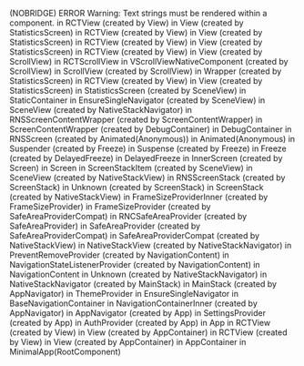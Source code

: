 (NOBRIDGE) ERROR Warning: Text strings must be rendered within a <Text> component.
in RCTView (created by View)
in View (created by StatisticsScreen)
in RCTView (created by View)
in View (created by StatisticsScreen)
in RCTView (created by View)
in View (created by StatisticsScreen)
in RCTView (created by View)
in View (created by ScrollView)
in RCTScrollView
in VScrollViewNativeComponent (created by ScrollView)
in ScrollView (created by ScrollView)
in Wrapper (created by StatisticsScreen)
in RCTView (created by View)
in View (created by StatisticsScreen)
in StatisticsScreen (created by SceneView)
in StaticContainer
in EnsureSingleNavigator (created by SceneView)
in SceneView (created by NativeStackNavigator)
in RNSScreenContentWrapper (created by ScreenContentWrapper)
in ScreenContentWrapper (created by DebugContainer)
in DebugContainer
in RNSScreen (created by Animated(Anonymous))
in Animated(Anonymous)
in Suspender (created by Freeze)
in Suspense (created by Freeze)
in Freeze (created by DelayedFreeze)
in DelayedFreeze
in InnerScreen (created by Screen)
in Screen
in ScreenStackItem (created by SceneView)
in SceneView (created by NativeStackView)
in RNSScreenStack (created by ScreenStack)
in Unknown (created by ScreenStack)
in ScreenStack (created by NativeStackView)
in FrameSizeProviderInner (created by FrameSizeProvider)
in FrameSizeProvider (created by SafeAreaProviderCompat)
in RNCSafeAreaProvider (created by SafeAreaProvider)
in SafeAreaProvider (created by SafeAreaProviderCompat)
in SafeAreaProviderCompat (created by NativeStackView)
in NativeStackView (created by NativeStackNavigator)
in PreventRemoveProvider (created by NavigationContent)
in NavigationStateListenerProvider (created by NavigationContent)
in NavigationContent
in Unknown (created by NativeStackNavigator)
in NativeStackNavigator (created by MainStack)
in MainStack (created by AppNavigator)
in ThemeProvider
in EnsureSingleNavigator
in BaseNavigationContainer
in NavigationContainerInner (created by AppNavigator)
in AppNavigator (created by App)
in SettingsProvider (created by App)
in AuthProvider (created by App)
in App
in RCTView (created by View)
in View (created by AppContainer)
in RCTView (created by View)
in View (created by AppContainer)
in AppContainer
in MinimalApp(RootComponent)
